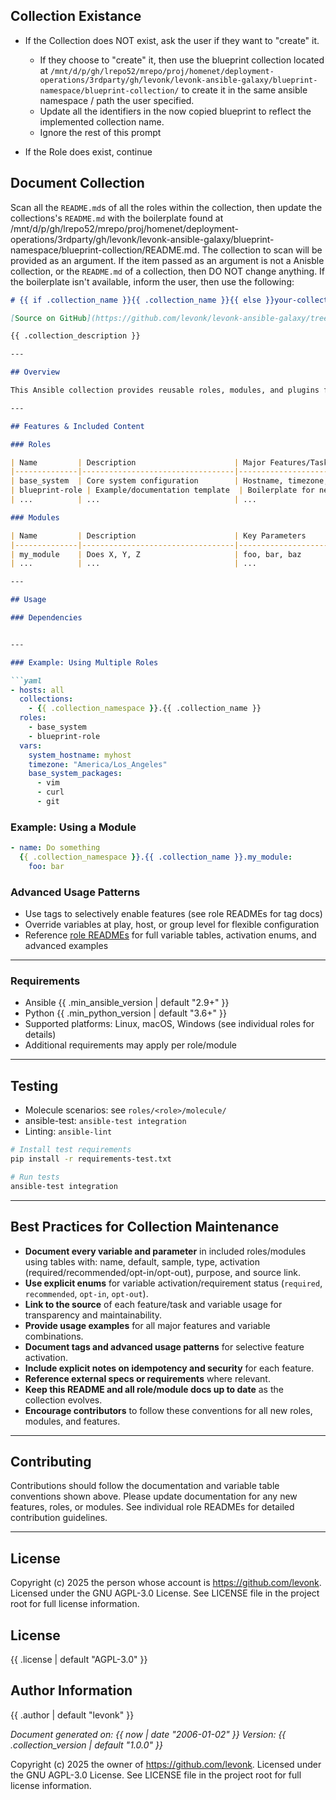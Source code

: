 ## Collection Existance

- If the Collection does NOT exist, ask the user if they want to "create" it.
    - If they choose to "create" it, then use the blueprint collection located at `/mnt/d/p/gh/lrepo52/mrepo/proj/homenet/deployment-operations/3rdparty/gh/levonk/levonk-ansible-galaxy/blueprint-namespace/blueprint-collection/` to create it in the same ansible namespace / path the user specified.
    - Update all the identifiers in the now copied blueprint to reflect the implemented collection name.
    - Ignore the rest of this prompt

- If the Role does exist, continue

## Document Collection

Scan all the `README.md`s of all the roles within the collection, then update the collections's `README.md` with the boilerplate found at /mnt/d/p/gh/lrepo52/mrepo/proj/homenet/deployment-operations/3rdparty/gh/levonk/levonk-ansible-galaxy/blueprint-namespace/blueprint-collection/README.md. The collection to scan will be provided as an argument. If the item passed as an argument is not a Anisble collection, or the `README.md` of a collection, then DO NOT change anything. If the boilerplate isn't available, inform the user, then use the following:
```markdown
# {{ if .collection_name }}{{ .collection_name }}{{ else }}your-collection{{ end }} Collection

[Source on GitHub](https://github.com/levonk/levonk-ansible-galaxy/tree/main/blueprint-namespace/blueprint-collection)

{{ .collection_description }}

---

## Overview

This Ansible collection provides reusable roles, modules, and plugins for system configuration, automation, and best-practices infrastructure management. It is designed for maintainability, clarity, and ease of contribution.

---

## Features & Included Content

### Roles

| Name         | Description                      | Major Features/Tasks                | Docs |
|--------------|----------------------------------|-------------------------------------|------|
| base_system  | Core system configuration        | Hostname, timezone, NTP, packages   | [README](roles/base_system/README.md) |
| blueprint-role | Example/documentation template  | Boilerplate for new roles, docs     | [README](roles/blueprint-role/README.md) |
| ...          | ...                              | ...                                 | ...  |

### Modules

| Name         | Description                      | Key Parameters                      | Docs |
|--------------|----------------------------------|-------------------------------------|------|
| my_module    | Does X, Y, Z                     | foo, bar, baz                       | [doc](plugins/modules/my_module.py) |
| ...          | ...                              | ...                                 | ...  |

---

## Usage

### Dependencies


---

### Example: Using Multiple Roles

```yaml
- hosts: all
  collections:
    - {{ .collection_namespace }}.{{ .collection_name }}
  roles:
    - base_system
    - blueprint-role
  vars:
    system_hostname: myhost
    timezone: "America/Los_Angeles"
    base_system_packages:
      - vim
      - curl
      - git
```

### Example: Using a Module

```yaml
- name: Do something
  {{ .collection_namespace }}.{{ .collection_name }}.my_module:
    foo: bar
```

### Advanced Usage Patterns
- Use tags to selectively enable features (see role READMEs for tag docs)
- Override variables at play, host, or group level for flexible configuration
- Reference [role READMEs](roles/) for full variable tables, activation enums, and advanced examples

---

### Requirements

- Ansible {{ .min_ansible_version | default "2.9+" }}
- Python {{ .min_python_version | default "3.6+" }}
- Supported platforms: Linux, macOS, Windows (see individual roles for details)
- Additional requirements may apply per role/module

---

## Testing

- Molecule scenarios: see `roles/<role>/molecule/`
- ansible-test: `ansible-test integration`
- Linting: `ansible-lint`

```bash
# Install test requirements
pip install -r requirements-test.txt

# Run tests
ansible-test integration
```

---

## Best Practices for Collection Maintenance

- **Document every variable and parameter** in included roles/modules using tables with: name, default, sample, type, activation (required/recommended/opt-in/opt-out), purpose, and source link.
- **Use explicit enums** for variable activation/requirement status (`required`, `recommended`, `opt-in`, `opt-out`).
- **Link to the source** of each feature/task and variable usage for transparency and maintainability.
- **Provide usage examples** for all major features and variable combinations.
- **Document tags and advanced usage patterns** for selective feature activation.
- **Include explicit notes on idempotency and security** for each feature.
- **Reference external specs or requirements** where relevant.
- **Keep this README and all role/module docs up to date** as the collection evolves.
- **Encourage contributors** to follow these conventions for all new roles, modules, and features.

---

## Contributing

Contributions should follow the documentation and variable table conventions shown above. Please update documentation for any new features, roles, or modules. See individual role READMEs for detailed contribution guidelines.

---

## License

Copyright (c) 2025 the person whose account is https://github.com/levonk. Licensed under the GNU AGPL-3.0 License. See LICENSE file in the project root for full license information.

## License

{{ .license | default "AGPL-3.0" }}

## Author Information

{{ .author | default "levonk" }}

*Document generated on: {{ now | date "2006-01-02" }}*
*Version: {{ .collection_version | default "1.0.0" }}*

Copyright (c) 2025 the owner of https://github.com/levonk. Licensed under the GNU AGPL-3.0 License.
See LICENSE file in the project root for full license information.

